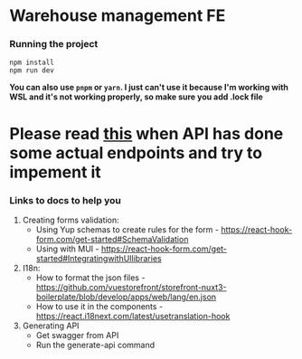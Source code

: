 # Warehouse management FE

### Running the project

```
npm install
npm run dev
```

**You can also use `pnpm` or `yarn`. I just can't use it because I'm working with WSL and it's not working properly, so make sure you add .lock file**

# Please read [this](https://profy.dev/article/react-architecture-api-layer#refactoring-to-a-separate-api-layer) when API has done some actual endpoints and try to impement it

### Links to docs to help you

1. Creating forms validation:
   - Using Yup schemas to create rules for the form - https://react-hook-form.com/get-started#SchemaValidation
   - Using with MUI - https://react-hook-form.com/get-started#IntegratingwithUIlibraries
2. I18n:
   - How to format the json files - https://github.com/vuestorefront/storefront-nuxt3-boilerplate/blob/develop/apps/web/lang/en.json
   - How to use it in the components - https://react.i18next.com/latest/usetranslation-hook
3. Generating API
   - Get swagger from API
   - Run the generate-api command
